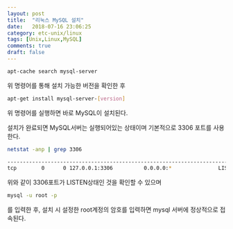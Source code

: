 ```yaml
---
layout: post
title:  "리눅스 MySQL 설치"
date:   2018-07-16 23:06:25
category: etc-unix/linux
tags: [Unix,Linux,MySQL]
comments: true
draft: false
---
```

```sh
apt-cache search mysql-server
```

위 명령어를 통해 설치 가능한 버전을 확인한 후

```sh
apt-get install mysql-server-[version]
```

<!--more-->
위 명령어를  실행하면 바로 MySQL이 설치된다.

설치가 완료되면 MySQL서버는 실행되어있는 상태이며 기본적으로 3306 포트를 사용한다.

```sh
netstat -anp | grep 3306

---------------------------------------------------------------------------------------------
tcp        0      0 127.0.0.1:3306          0.0.0.0:*               LISTEN      [PID]/mysqld
```

위와 같이 3306포트가 LISTEN상태인 것을 확인할 수 있으며

```sh
mysql -u root -p
```

를 입력한 후, 설치 시 설정한 root계정의 암호를 입력하면 mysql 서버에 정상적으로 접속된다.
